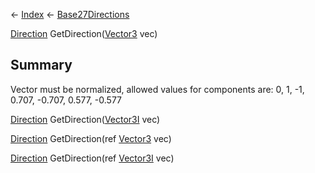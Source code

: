 ← [Index](Api-Index) ← [Base27Directions](VRageMath.Base27Directions)

[Direction](VRageMath.Base27Directions+Direction) GetDirection([Vector3](VRageMath.Vector3) vec)

## Summary

Vector must be normalized, allowed values for components are: 0, 1, -1, 0.707, -0.707, 0.577, -0.577

[Direction](VRageMath.Base27Directions+Direction) GetDirection([Vector3I](VRageMath.Vector3I) vec)

[Direction](VRageMath.Base27Directions+Direction) GetDirection(ref [Vector3](VRageMath.Vector3) vec)

[Direction](VRageMath.Base27Directions+Direction) GetDirection(ref [Vector3I](VRageMath.Vector3I) vec)

